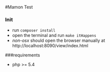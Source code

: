 #Mamon Test

### Init
- run `composer install`
- open the terminal and run `make itHappens`
- *non-osx* should open the browser manually at http://localhost:8090/view/index.html

###requirements
- php >= 5.4
